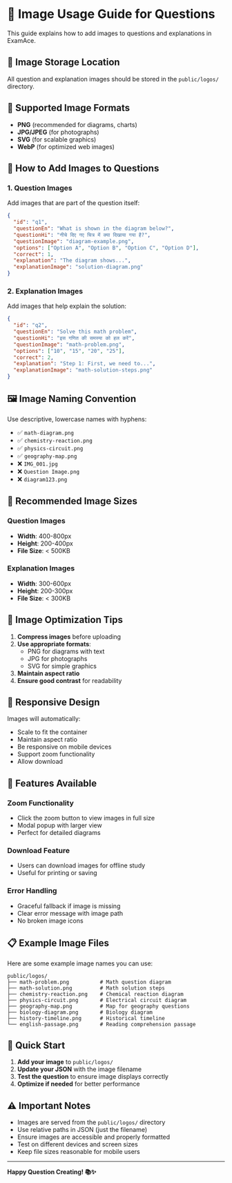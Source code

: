 # 📸 Image Usage Guide for Questions

This guide explains how to add images to questions and explanations in ExamAce.

## 📁 Image Storage Location

All question and explanation images should be stored in the `public/logos/` directory.

## 🎯 Supported Image Formats

- **PNG** (recommended for diagrams, charts)
- **JPG/JPEG** (for photographs)
- **SVG** (for scalable graphics)
- **WebP** (for optimized web images)

## 📝 How to Add Images to Questions

### 1. Question Images
Add images that are part of the question itself:

```json
{
  "id": "q1",
  "questionEn": "What is shown in the diagram below?",
  "questionHi": "नीचे दिए गए चित्र में क्या दिखाया गया है?",
  "questionImage": "diagram-example.png",
  "options": ["Option A", "Option B", "Option C", "Option D"],
  "correct": 1,
  "explanation": "The diagram shows...",
  "explanationImage": "solution-diagram.png"
}
```

### 2. Explanation Images
Add images that help explain the solution:

```json
{
  "id": "q2",
  "questionEn": "Solve this math problem",
  "questionHi": "इस गणित की समस्या को हल करें",
  "questionImage": "math-problem.png",
  "options": ["10", "15", "20", "25"],
  "correct": 2,
  "explanation": "Step 1: First, we need to...",
  "explanationImage": "math-solution-steps.png"
}
```

## 🖼️ Image Naming Convention

Use descriptive, lowercase names with hyphens:

- ✅ `math-diagram.png`
- ✅ `chemistry-reaction.png`
- ✅ `physics-circuit.png`
- ✅ `geography-map.png`
- ❌ `IMG_001.jpg`
- ❌ `Question Image.png`
- ❌ `diagram123.png`

## 📏 Recommended Image Sizes

### Question Images
- **Width**: 400-800px
- **Height**: 200-400px
- **File Size**: < 500KB

### Explanation Images
- **Width**: 300-600px
- **Height**: 200-300px
- **File Size**: < 300KB

## 🎨 Image Optimization Tips

1. **Compress images** before uploading
2. **Use appropriate formats**:
   - PNG for diagrams with text
   - JPG for photographs
   - SVG for simple graphics
3. **Maintain aspect ratio**
4. **Ensure good contrast** for readability

## 📱 Responsive Design

Images will automatically:
- Scale to fit the container
- Maintain aspect ratio
- Be responsive on mobile devices
- Support zoom functionality
- Allow download

## 🔧 Features Available

### Zoom Functionality
- Click the zoom button to view images in full size
- Modal popup with larger view
- Perfect for detailed diagrams

### Download Feature
- Users can download images for offline study
- Useful for printing or saving

### Error Handling
- Graceful fallback if image is missing
- Clear error message with image path
- No broken image icons

## 📋 Example Image Files

Here are some example image names you can use:

```
public/logos/
├── math-problem.png          # Math question diagram
├── math-solution.png         # Math solution steps
├── chemistry-reaction.png    # Chemical reaction diagram
├── physics-circuit.png       # Electrical circuit diagram
├── geography-map.png         # Map for geography questions
├── biology-diagram.png       # Biology diagram
├── history-timeline.png      # Historical timeline
└── english-passage.png       # Reading comprehension passage
```

## 🚀 Quick Start

1. **Add your image** to `public/logos/`
2. **Update your JSON** with the image filename
3. **Test the question** to ensure image displays correctly
4. **Optimize if needed** for better performance

## ⚠️ Important Notes

- Images are served from the `public/logos/` directory
- Use relative paths in JSON (just the filename)
- Ensure images are accessible and properly formatted
- Test on different devices and screen sizes
- Keep file sizes reasonable for mobile users

---

**Happy Question Creating! 📚✨**
